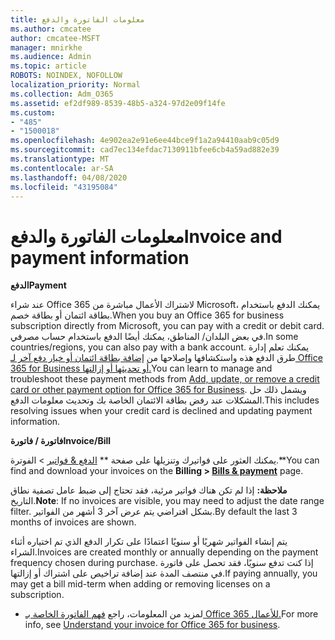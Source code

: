 ```yaml
---
title: معلومات الفاتورة والدفع
ms.author: cmcatee
author: cmcatee-MSFT
manager: mnirkhe
ms.audience: Admin
ms.topic: article
ROBOTS: NOINDEX, NOFOLLOW
localization_priority: Normal
ms.collection: Adm_O365
ms.assetid: ef2df989-8539-48b5-a324-97d2e09f14fe
ms.custom:
- "485"
- "1500018"
ms.openlocfilehash: 4e902ea2e91e6ee44bce9f1a2a94410aab9c05d9
ms.sourcegitcommit: cad7ec134efdac7130911bfee6cb4a59ad882e39
ms.translationtype: MT
ms.contentlocale: ar-SA
ms.lasthandoff: 04/08/2020
ms.locfileid: "43195084"
---
```

# <a name="invoice-and-payment-information"></a><span data-ttu-id="848ac-102">معلومات الفاتورة والدفع</span><span class="sxs-lookup"><span data-stu-id="848ac-102">Invoice and payment information</span></span>

<span data-ttu-id="848ac-103">**الدفع**</span><span class="sxs-lookup"><span data-stu-id="848ac-103">**Payment**</span></span>

<span data-ttu-id="848ac-104">عند شراء Office 365 لاشتراك الأعمال مباشرة من Microsoft، يمكنك الدفع باستخدام بطاقة ائتمان أو بطاقة خصم.</span><span class="sxs-lookup"><span data-stu-id="848ac-104">When you buy an Office 365 for business subscription directly from Microsoft, you can pay with a credit or debit card.</span></span>  <span data-ttu-id="848ac-105">في بعض البلدان/ المناطق، يمكنك أيضًا الدفع باستخدام حساب مصرفي.</span><span class="sxs-lookup"><span data-stu-id="848ac-105">In some countries/regions, you can also pay with a bank account.</span></span>  <span data-ttu-id="848ac-106">يمكنك تعلم إدارة طرق الدفع هذه واستكشافها وإصلاحها من [إضافة بطاقة ائتمان أو خيار دفع آخر لـ Office 365 for Business أو تحديثها أو إزالتها.](https://go.microsoft.com/fwlink/?linkid=2118133)</span><span class="sxs-lookup"><span data-stu-id="848ac-106">You can learn to manage and troubleshoot these payment methods from [Add, update, or remove a credit card or other payment option for Office 365 for Business](https://go.microsoft.com/fwlink/?linkid=2118133).</span></span>  <span data-ttu-id="848ac-107">ويشمل ذلك حل المشكلات عند رفض بطاقة الائتمان الخاصة بك وتحديث معلومات الدفع.</span><span class="sxs-lookup"><span data-stu-id="848ac-107">This includes resolving issues when your credit card is declined and updating payment information.</span></span>

<span data-ttu-id="848ac-108">**فاتورة / فاتورة**</span><span class="sxs-lookup"><span data-stu-id="848ac-108">**Invoice/Bill**</span></span>

<span data-ttu-id="848ac-109">يمكنك العثور على فواتيرك وتنزيلها على صفحة \*\* [الدفع & فواتير](https://go.microsoft.com/fwlink/p/?linkid=848039) > الفوترة.\*\*</span><span class="sxs-lookup"><span data-stu-id="848ac-109">You can find and download your invoices on the **Billing > [Bills & payment](https://go.microsoft.com/fwlink/p/?linkid=848039)** page.</span></span>  

<span data-ttu-id="848ac-110">**ملاحظة:** إذا لم تكن هناك فواتير مرئية، فقد تحتاج إلى ضبط عامل تصفية نطاق التاريخ.</span><span class="sxs-lookup"><span data-stu-id="848ac-110">**Note**: If no invoices are visible, you may need to adjust the date range filter.</span></span>  <span data-ttu-id="848ac-111">بشكل افتراضي يتم عرض آخر 3 أشهر من الفواتير.</span><span class="sxs-lookup"><span data-stu-id="848ac-111">By default the last 3 months of invoices are shown.</span></span>

<span data-ttu-id="848ac-112">يتم إنشاء الفواتير شهريًا أو سنويًا اعتمادًا على تكرار الدفع الذي تم اختياره أثناء الشراء.</span><span class="sxs-lookup"><span data-stu-id="848ac-112">Invoices are created monthly or annually depending on the payment frequency chosen during purchase.</span></span>  <span data-ttu-id="848ac-113">إذا كنت تدفع سنويًا، فقد تحصل على فاتورة في منتصف المدة عند إضافة تراخيص على اشتراك أو إزالتها.</span><span class="sxs-lookup"><span data-stu-id="848ac-113">If paying annually, you may get a bill mid-term when adding or removing licenses on a subscription.</span></span>
 
- <span data-ttu-id="848ac-114">لمزيد من المعلومات، راجع [فهم الفاتورة الخاصة بـ Office 365 للأعمال.](https://go.microsoft.com/fwlink/?linkid=2119101)</span><span class="sxs-lookup"><span data-stu-id="848ac-114">For more info, see [Understand your invoice for Office 365 for business](https://go.microsoft.com/fwlink/?linkid=2119101).</span></span>
